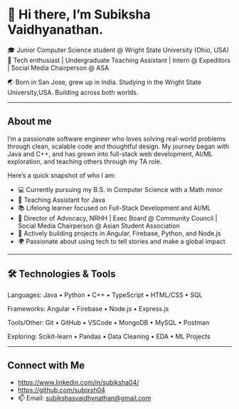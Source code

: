 # 👋 Hi there, I’m Subiksha Vaidhyanathan.

🎓 Junior Computer Science student @ Wright State University (Ohio, USA)  
🧠 Tech enthusiast | Undergraduate Teaching Assistant | Intern @ Expeditors | Social Media Chairperson @ ASA

🌏 Born in San Jose, grew up in India. Studying in the Wright State University,USA. Building across both worlds.  

---

## About me

I’m a passionate software engineer who loves solving real-world problems through clean, scalable code and thoughtful design. My journey began with Java and C++, and has grown into full-stack web development, AI/ML exploration, and teaching others through my TA role.

Here’s a quick snapshot of who I am:

- 💻 Currently pursuing my B.S. in Computer Science with a Math minor  
- 🔐 Teaching Assistant for Java  
- 📚 Lifelong learner focused on Full-Stack Development and AI/ML  
- 🌟 Director of Advocacy, NRHH | Exec Board @ Community Council | Social Media Chairperson @ Asian Student Association
- 🤝 Actively building projects in Angular, Firebase, Python, and Node.js  
- 🌍 Passionate about using tech to tell stories and make a global impact

---

## 🛠️ Technologies & Tools

Languages:    Java • Python • C++ • TypeScript • HTML/CSS • SQL  

Frameworks:   Angular • Firebase • Node.js • Express.js  

Tools/Other:  Git • GitHub • VSCode • MongoDB • MySQL • Postman  

Exploring:    Scikit-learn • Pandas • Data Cleaning • EDA • ML Projects

---

## Connect with Me
- https://www.linkedin.com/in/subiksha04/
- https://github.com/subixsh04
- 📫 Email: subikshasvaidhynathan@gmail.com 


